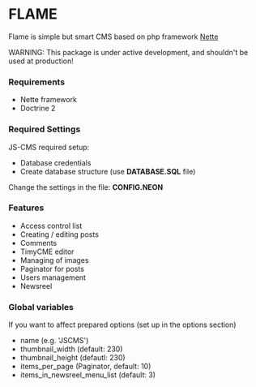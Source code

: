 FLAME
======

Flame is simple but smart CMS based on php framework [Nette](http://nette.org/)

WARNING: This package is under active development, and shouldn't be used at production!

### Requirements
* Nette framework
* Doctrine 2

### Required Settings
JS-CMS required setup:
* Database credentials
* Create database structure (use **DATABASE.SQL** file)

Change the settings in the file: **CONFIG.NEON**

### Features
* Access control list
* Creating / editing posts
* Comments
* TimyCME editor
* Managing of images
* Paginator for posts
* Users management
* Newsreel

### Global variables
If you want to affect prepared options (set up in the options section)
* name (e.g. 'JSCMS')
* thumbnail_width (default: 230)
* thumbnail_height (defautl: 230)
* items_per_page (Paginator, default: 10)
* items_in_newsreel_menu_list (default: 3)


